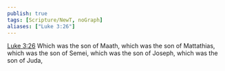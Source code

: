 ```yaml
---
publish: true
tags: [Scripture/NewT, noGraph]
aliases: ["Luke 3:26"]
---
```

[Luke 3:26](https://churchofjesuschrist.org/study/scriptures/nt/luke/3?lang=eng&id=p26#p26) Which was the son of Maath, which was the son of Mattathias, which was the son of Semei, which was the son of Joseph, which was the son of Juda,
